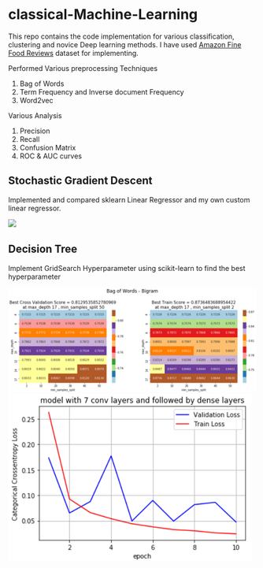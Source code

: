 # classical-Machine-Learning

This repo contains the code implementation for various classification, clustering and novice Deep learning methods. I have used [Amazon Fine Food Reviews](https://www.kaggle.com/snap/amazon-fine-food-reviews) dataset for implementing.

Performed Various preprocessing Techniques
1. Bag of Words
2. Term Frequency and Inverse document Frequency
3. Word2vec

Various Analysis
1. Precision
2. Recall
3. Confusion Matrix
4. ROC & AUC curves

## Stochastic Gradient Descent
Implemented and compared sklearn Linear Regressor and my own custom linear regressor.

![]("images/SGD_LinearRegressor.png")

## Decision Tree
Implement GridSearch Hyperparameter using scikit-learn to find the best hyperparameter

![](images/Decision_tree.png)
![](images/CNN.png)
